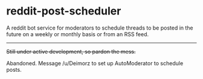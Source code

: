 reddit-post-scheduler
=====================

A reddit bot service for moderators to schedule threads to be posted in the future on a weekly or monthly basis or from an RSS feed. 

---

~~Still under active development, so pardon the mess.~~

Abandoned.  Message /u/Deimorz to set up AutoModerator to schedule posts.
